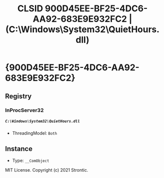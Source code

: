 ﻿---
title: "CLSID 900D45EE-BF25-4DC6-AA92-683E9E932FC2 | (C:\\Windows\\System32\\QuietHours.dll)"
excerpt: What is COM-Object CLSID 900D45EE-BF25-4DC6-AA92-683E9E932FC2?
---

# {900D45EE-BF25-4DC6-AA92-683E9E932FC2}


## Registry


### InProcServer32

##### `C:\Windows\System32\QuietHours.dll`
* ThreadingModel: `Both`

## Instance

* Type: `__ComObject`

MIT License. Copyright (c) 2021 Strontic.



